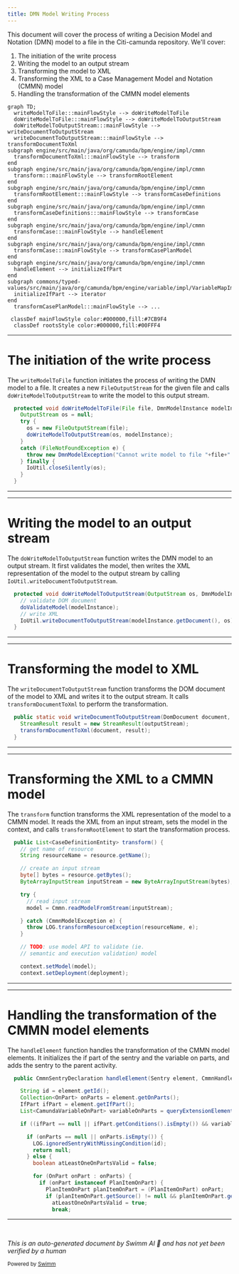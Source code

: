 ```yaml
---
title: DMN Model Writing Process
---
```

This document will cover the process of writing a Decision Model and Notation (DMN) model to a file in the Citi-camunda repository. We'll cover:

1. The initiation of the write process
2. Writing the model to an output stream
3. Transforming the model to XML
4. Transforming the XML to a Case Management Model and Notation (CMMN) model
5. Handling the transformation of the CMMN model elements

```mermaid
graph TD;
  writeModelToFile:::mainFlowStyle --> doWriteModelToFile
  doWriteModelToFile:::mainFlowStyle --> doWriteModelToOutputStream
  doWriteModelToOutputStream:::mainFlowStyle --> writeDocumentToOutputStream
  writeDocumentToOutputStream:::mainFlowStyle --> transformDocumentToXml
subgraph engine/src/main/java/org/camunda/bpm/engine/impl/cmmn
  transformDocumentToXml:::mainFlowStyle --> transform
end
subgraph engine/src/main/java/org/camunda/bpm/engine/impl/cmmn
  transform:::mainFlowStyle --> transformRootElement
end
subgraph engine/src/main/java/org/camunda/bpm/engine/impl/cmmn
  transformRootElement:::mainFlowStyle --> transformCaseDefinitions
end
subgraph engine/src/main/java/org/camunda/bpm/engine/impl/cmmn
  transformCaseDefinitions:::mainFlowStyle --> transformCase
end
subgraph engine/src/main/java/org/camunda/bpm/engine/impl/cmmn
  transformCase:::mainFlowStyle --> handleElement
end
subgraph engine/src/main/java/org/camunda/bpm/engine/impl/cmmn
  transformCase:::mainFlowStyle --> transformCasePlanModel
end
subgraph engine/src/main/java/org/camunda/bpm/engine/impl/cmmn
  handleElement --> initializeIfPart
end
subgraph commons/typed-values/src/main/java/org/camunda/bpm/engine/variable/impl/VariableMapImpl.java
  initializeIfPart --> iterator
end
  transformCasePlanModel:::mainFlowStyle --> ...

 classDef mainFlowStyle color:#000000,fill:#7CB9F4
  classDef rootsStyle color:#000000,fill:#00FFF4
```

<SwmSnippet path="/model-api/dmn-model/src/main/java/org/camunda/bpm/model/dmn/Dmn.java" line="254">

---

# The initiation of the write process

The `writeModelToFile` function initiates the process of writing the DMN model to a file. It creates a new `FileOutputStream` for the given file and calls `doWriteModelToOutputStream` to write the model to this output stream.

```java
  protected void doWriteModelToFile(File file, DmnModelInstance modelInstance) {
    OutputStream os = null;
    try {
      os = new FileOutputStream(file);
      doWriteModelToOutputStream(os, modelInstance);
    }
    catch (FileNotFoundException e) {
      throw new DmnModelException("Cannot write model to file "+file+": file does not exist.");
    } finally {
      IoUtil.closeSilently(os);
    }
  }
```

---

</SwmSnippet>

<SwmSnippet path="/model-api/dmn-model/src/main/java/org/camunda/bpm/model/dmn/Dmn.java" line="267">

---

# Writing the model to an output stream

The `doWriteModelToOutputStream` function writes the DMN model to an output stream. It first validates the model, then writes the XML representation of the model to the output stream by calling `IoUtil.writeDocumentToOutputStream`.

```java
  protected void doWriteModelToOutputStream(OutputStream os, DmnModelInstance modelInstance) {
    // validate DOM document
    doValidateModel(modelInstance);
    // write XML
    IoUtil.writeDocumentToOutputStream(modelInstance.getDocument(), os);
  }
```

---

</SwmSnippet>

<SwmSnippet path="/model-api/xml-model/src/main/java/org/camunda/bpm/model/xml/impl/util/IoUtil.java" line="113">

---

# Transforming the model to XML

The `writeDocumentToOutputStream` function transforms the DOM document of the model to XML and writes it to the output stream. It calls `transformDocumentToXml` to perform the transformation.

```java
  public static void writeDocumentToOutputStream(DomDocument document, OutputStream outputStream) {
    StreamResult result = new StreamResult(outputStream);
    transformDocumentToXml(document, result);
  }
```

---

</SwmSnippet>

<SwmSnippet path="/engine/src/main/java/org/camunda/bpm/engine/impl/cmmn/transformer/CmmnTransform.java" line="98">

---

# Transforming the XML to a CMMN model

The `transform` function transforms the XML representation of the model to a CMMN model. It reads the XML from an input stream, sets the model in the context, and calls `transformRootElement` to start the transformation process.

```java
  public List<CaseDefinitionEntity> transform() {
    // get name of resource
    String resourceName = resource.getName();

    // create an input stream
    byte[] bytes = resource.getBytes();
    ByteArrayInputStream inputStream = new ByteArrayInputStream(bytes);

    try {
      // read input stream
      model = Cmmn.readModelFromStream(inputStream);

    } catch (CmmnModelException e) {
      throw LOG.transformResourceException(resourceName, e);
    }

    // TODO: use model API to validate (ie.
    // semantic and execution validation) model

    context.setModel(model);
    context.setDeployment(deployment);
```

---

</SwmSnippet>

<SwmSnippet path="/engine/src/main/java/org/camunda/bpm/engine/impl/cmmn/handler/SentryHandler.java" line="55">

---

# Handling the transformation of the CMMN model elements

The `handleElement` function handles the transformation of the CMMN model elements. It initializes the if part of the sentry and the variable on parts, and adds the sentry to the parent activity.

```java
  public CmmnSentryDeclaration handleElement(Sentry element, CmmnHandlerContext context) {

    String id = element.getId();
    Collection<OnPart> onParts = element.getOnParts();
    IfPart ifPart = element.getIfPart();
    List<CamundaVariableOnPart> variableOnParts = queryExtensionElementsByClass(element, CamundaVariableOnPart.class);

    if ((ifPart == null || ifPart.getConditions().isEmpty()) && variableOnParts.isEmpty()) {

      if (onParts == null || onParts.isEmpty()) {
        LOG.ignoredSentryWithMissingCondition(id);
        return null;
      } else {
        boolean atLeastOneOnPartsValid = false;

        for (OnPart onPart : onParts) {
          if (onPart instanceof PlanItemOnPart) {
            PlanItemOnPart planItemOnPart = (PlanItemOnPart) onPart;
            if (planItemOnPart.getSource() != null && planItemOnPart.getStandardEvent() != null) {
              atLeastOneOnPartsValid = true;
              break;
```

---

</SwmSnippet>

&nbsp;

*This is an auto-generated document by Swimm AI 🌊 and has not yet been verified by a human*

<SwmMeta version="3.0.0" repo-id="Z2l0aHViJTNBJTNBQ2l0aS1jYW11bmRhJTNBJTNBZ2lsYWRuYXZvdA==" repo-name="Citi-camunda" doc-type="flows"><sup>Powered by [Swimm](/)</sup></SwmMeta>
